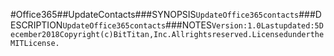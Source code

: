 #Office365##UpdateContacts###SYNOPSIS```UpdateOffice365contacts```###DESCRIPTION```UpdateOffice365contacts```###NOTES```Version:1.0Lastupdated:5December2018Copyright(c)BitTitan,Inc.Allrightsreserved.LicensedundertheMITLicense.```
